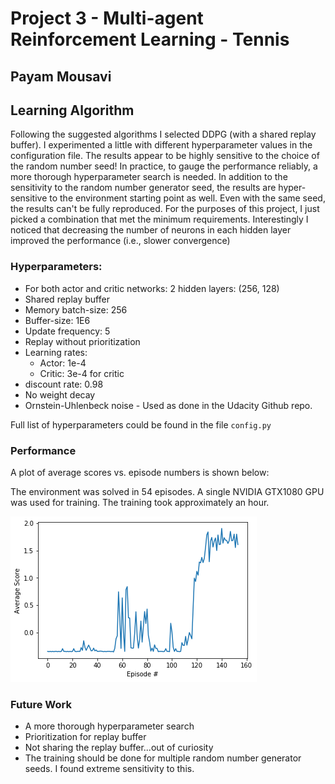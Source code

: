 # Project 3 - Multi-agent Reinforcement Learning - Tennis
## Payam Mousavi

## Learning Algorithm

Following the suggested algorithms I selected DDPG (with a shared replay buffer). I experimented a little with different
hyperparameter values in the configuration file. The results appear to be highly sensitive to the choice of the random
number seed! In practice, to gauge the performance reliably, a more thorough hyperparameter search is needed. In addition
to the sensitivity to the random number generator seed, the results are hyper-sensitive to the environment starting point
as well. Even with the same seed, the results can't be fully reproduced. 
For the purposes of this project, I just picked a combination that met the minimum requirements. Interestingly I noticed
that decreasing the number of neurons in each hidden layer improved the performance (i.e., slower convergence)


### Hyperparameters:

- For both actor and critic networks: 2 hidden layers: (256, 128)
- Shared replay buffer
- Memory batch-size: 256
- Buffer-size: 1E6
- Update frequency: 5
- Replay without prioritization
- Learning rates:
    - Actor: 1e-4 
    - Critic: 3e-4 for critic
- discount rate: 0.98
- No weight decay
- Ornstein-Uhlenbeck noise - Used as done in the Udacity Github repo.


Full list of hyperparameters could be found in the file `config.py`


### Performance
A plot of average scores vs. episode numbers is shown below:

The environment was solved in 54 episodes. A single NVIDIA GTX1080 GPU was used for training. The training took 
approximately an hour. 

![](scores.png)


### Future Work

- A more thorough hyperparameter search
- Prioritization for replay buffer
- Not sharing the replay buffer...out of curiosity
- The training should be done for multiple random number generator seeds. I found extreme sensitivity to this.













